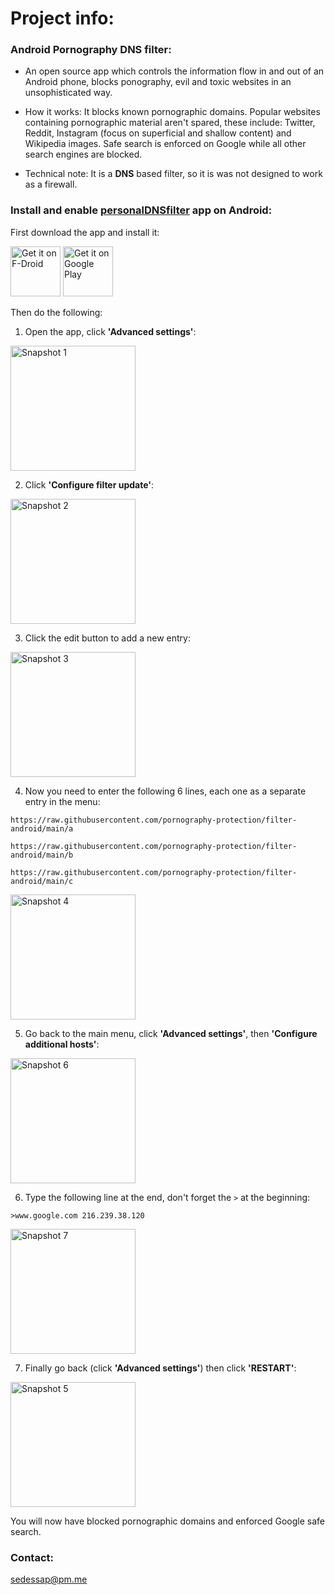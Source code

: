<!--
# Quick settings:
```
https://raw.githubusercontent.com/pornography-protection/filter-android/main/a

https://raw.githubusercontent.com/pornography-protection/filter-android/main/b

https://raw.githubusercontent.com/pornography-protection/filter-android/main/c
```

```
>www.google.com 216.239.38.120
```
-->

# Project info:

### Android Pornography DNS filter:
- An open source app which controls the information flow in and out of an Android phone, blocks ponography, evil and toxic websites in an unsophisticated way.

- How it works: It blocks known pornographic domains. Popular websites containing pornographic material aren't spared, these include: Twitter, Reddit, Instagram (focus on superficial and shallow content) and Wikipedia images. Safe search is enforced on Google while all other search engines are blocked.

- Technical note: It is a **DNS** based filter, so it is was not designed to work as a firewall.

### Install and enable [personalDNSfilter](https://github.com/ingozenz/personaldnsfilter) app on Android:
First download the app and install it:

<a href="https://f-droid.org/packages/dnsfilter.android/" target="_blank">
<img src="https://f-droid.org/badge/get-it-on.png" alt="Get it on F-Droid" height="80"/></a>

<a href="https://play.google.com/store/apps/details?id=dnsfilter.android" target="_blank">
<img src="https://play.google.com/intl/en_us/badges/images/generic/en-play-badge.png" alt="Get it on Google Play" height="80"/></a>

Then do the following:

1. Open the app, click **'Advanced settings'**:

<img src="snapshots/001.png" alt="Snapshot 1" width="200" />

2. Click **'Configure filter update'**:

<img src="snapshots/002.png" alt="Snapshot 2" width="200" />

3. Click the edit button to add a new entry:

<img src="snapshots/003.png" alt="Snapshot 3" width="200" />

4. Now you need to enter the following 6 lines, each one as a separate entry in the menu:

```
https://raw.githubusercontent.com/pornography-protection/filter-android/main/a

https://raw.githubusercontent.com/pornography-protection/filter-android/main/b

https://raw.githubusercontent.com/pornography-protection/filter-android/main/c
```

<img src="snapshots/004.png" alt="Snapshot 4" width="200" />

5. Go back to the main menu, click **'Advanced settings'**, then **'Configure additional hosts'**:

<img src="snapshots/006.png" alt="Snapshot 6" width="200" />

6. Type the following line at the end, don't forget the `>` at the beginning:

`>www.google.com 216.239.38.120`

<img src="snapshots/007.png" alt="Snapshot 7" width="200" />

7. Finally go back (click **'Advanced settings'**) then click **'RESTART'**:

<img src="snapshots/005.png" alt="Snapshot 5" width="200" />

You will now have blocked pornographic domains and enforced Google safe search.

### Contact:
[sedessap@pm.me](mailto:sedessap@pm.me)

